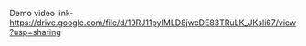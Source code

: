 Demo video link- https://drive.google.com/file/d/19RJ11pyIMLD8jweDE83TRuLK_JKsIi67/view?usp=sharing
